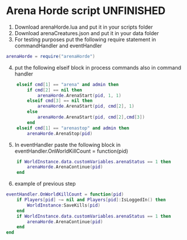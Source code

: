 # Arena Horde script UNFINISHED
1. Download arenaHorde.lua and put it in your scripts folder
2. Download arenaCreatures.json and put it in your data folder
3. For testing purposes put the following require statement in commandHandler and eventHandler
```lua
arenaHorde = require("arenaHorde")
```
4. put the following elseif block in process commands also in command handler
```lua
	elseif cmd[1] == "arena" and admin then
		if cmd[2] == nil then
			arenaHorde.ArenaStart(pid, 1, 1)
		elseif cmd[3] == nil then
			arenaHorde.ArenaStart(pid, cmd[2], 1)
		else
			arenaHorde.ArenaStart(pid, cmd[2],cmd[3])
		end
	elseif cmd[1] == "arenastop" and admin then
		arenaHorde.ArenaStop(pid)
```
5. In eventHandler paste the following block in eventHandler.OnWorldKillCount = function(pid)
```lua
	if WorldInstance.data.customVariables.arenaStatus == 1 then
		arenaHorde.ArenaContinue(pid)
	end
```
6. example of previous step
```lua
eventHandler.OnWorldKillCount = function(pid)
    if Players[pid] ~= nil and Players[pid]:IsLoggedIn() then
        WorldInstance:SaveKills(pid)
    end
	if WorldInstance.data.customVariables.arenaStatus == 1 then
		arenaHorde.ArenaContinue(pid)
	end
end

```